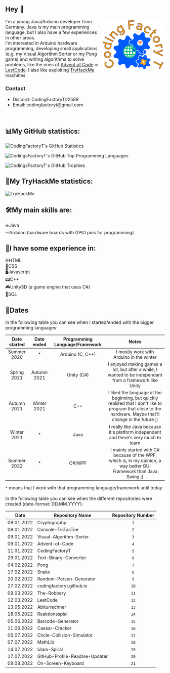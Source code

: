 ## Hey :wave:

<img src="CodingFactoryT_Logo.png" align ="right">

I'm a young Java/Arduino developer from Germany. Java is my main programming language, but I also have a few experiences in other areas. <br>
I'm interested in Arduino hardware programming, developing small applications (e.g. my Visual Algorithm Sorter or my Pong game) and writing algorithms to solve problems, like the ones of [Advent of Code](https://adventofcode.com) or [LeetCode](https://leetcode.com).
I also like exploiting [TryHackMe](https://tryhackme.com) machines.
<br>

### Contact
<ul>
  <li> Discord: CodingFactoryT#2588 </li>
  <li> Email: codingfactoryt@gmail.com</li>
</ul>
  <br>
  
## :bar_chart:My GitHub statistics:      
  ![CodingFactoryT's GitHub Statistics](https://github-readme-stats.vercel.app/api?username=CodingFactoryT&theme=tokyonight) 
  
  ![CodingsFactoryT's GitHub Top Programming Languages](https://github-readme-stats.vercel.app/api/top-langs?username=CodingFactoryT&theme=tokyonight&card_width=495) 
  
  ![CodingsFactoryT's GitHub Trophies](https://github-profile-trophy.vercel.app/?username=CodingFactoryT&theme=tokyonight)
  
## :closed_lock_with_key:My TryHackMe statistics:
<img src="https://tryhackme-badges.s3.amazonaws.com/CodingFactoryT.png" alt="TryHackMe">

## :hammer_and_wrench:My main skills are: 
:coffee:Java         <br>
:infinity:Arduino (hardware boards with GPIO pins for programming)

## :hammer:I have some experience in: 
:globe_with_meridians:HTML         <br>
:scroll:CSS          <br>
:desktop_computer:Javascript   <br>
:pager:C++          <br>
:video_game:Unity3D (a game engine that uses C#) <br>
:satellite:SQL

## :calendar:Dates

In the following table you can see when I started/ended with the bigger programming languages: <br>

|Date started|Date ended |Programming Language/Framework|Notes                                                                                   |
|:----------:|:---------:|:----------------------------:|:--------------------------------------------------------------------------------------:|
|Summer 2020 |*          |Arduino (C, C++)   	          |I mostly work with Arduino in the winter                                                |
|Spring 2021 |Autumn 2021|Unity (C#)                    |I enjoyed making games a lot, but after a while, I wanted to be independant from a framework like Unity|
|Autumn 2021 |Winter 2021|C++                           |I liked the language at the beginning, but quickly realized that I don't like to program that close to the hardware. Maybe that'll change in the future ;)
|Winter 2021 |*          |Java                          |I really like Java because it's platform independent and there's very much to learn|
|Summer 2022 |*          |C#/WPF                        |I mainly started with C# because of the WPF, which is, in my opinion, a way better GUI Framework than Java Swing ;)|

`*` means that I work with that programming language/framework until today <br> <br> 
In the following table you can see when the different repositories were created (date-format: DD.MM.YYYY): <br>

|Date      |Repository Name                                                                                     |Repository Number|
|----------|----------------------------------------------------------------------------------------------------|:---------------:|
|09.01.2022|Cryptography                                                                                        |`1`              |
|09.01.2022|Console-TicTacToe                                                                                   |`2`              |
|09.01.2022|Visual-Algorithm-Sorter                                                                             |`3`              |
|09.01.2022|Advent-of-Code                                                                                      |`4`              |
|11.01.2022|CodingFactoryT                                                                                      |`5`              |
|29.01.2022|Text-Binary-Converter                                                                               |`6`              |
|04.02.2022|Pong                                                                                                |`7`              |
|17.02.2022|Snake                                                                                               |`8`              |
|20.02.2022|Random-Person-Generator                                                                             |`9`              |
|27.02.2022|codingfactoryt.github.io                                                                            |`10`             |
|09.03.2022|The-Robbery                                                                                         |`11`             |
|12.03.2022|LeetCode                                                                                            |`12`             |
|13.05.2022|Abiturrechner                                                                                       |`13`             |
|18.05.2022|Reaktionsspiel                                                                                      |`14`             |
|05.06.2022|Barcode-Generator                                                                                   |`15`             |
|11.06.2022|Caesar-Cracker                                                                                      |`16`             |
|06.07.2022|Circle-Collision-Simulator                                                                          |`17`             |
|07.07.2022|MathLib                                                                                             |`18`             |
|14.07.2022|Ulam-Spiral                                                                                         |`19`             |
|17.07.2022|GitHub-Profile-Readme-Updater                                                                       |`20`             |
|09.08.2022|On-Screen-Keyboard                                                                                  |`21`             |
